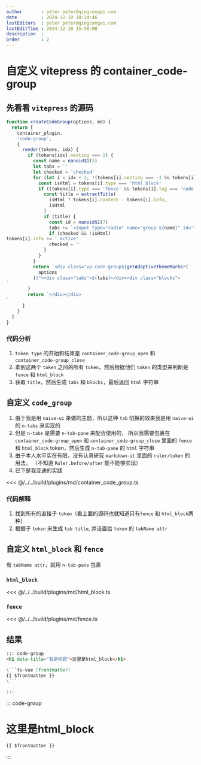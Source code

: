 ```yaml
---
author       : peter peter@qingcongai.com
date         : 2024-12-10 10:24:46
lastEditors  : peter peter@qingcongai.com
lastEditTime : 2024-12-10 15:58:00
description  :
order        : 2
---
```

# 自定义 vitepress 的 container_code-group

## 先看看 `vitepress` 的源码

```js
function createCodeGroup(options, md) {
  return [
    container_plugin,
    'code-group',
    {
      render(tokens, idx) {
        if (tokens[idx].nesting === 1) {
          const name = nanoid$1(5)
          let tabs = ''
          let checked = 'checked'
          for (let i = idx + 1; !(tokens[i].nesting === -1 && tokens[i].type === 'container_code-group_close'); ++i) {
            const isHtml = tokens[i].type === 'html_block'
            if ((tokens[i].type === 'fence' && tokens[i].tag === 'code') || isHtml) {
              const title = extractTitle(
                isHtml ? tokens[i].content : tokens[i].info,
                isHtml
              )
              if (title) {
                const id = nanoid$1(7)
                tabs += `<input type="radio" name="group-${name}" id="tab-${id}" ${checked}><label data-title="${md.utils.escapeHtml(title)}" for="tab-${id}">${title}</label>`
                if (checked && !isHtml)
tokens[i].info += ' active'
                checked = ''
              }
            }
          }
          return `<div class="vp-code-group${getAdaptiveThemeMarker(
            options
          )}"><div class="tabs">${tabs}</div><div class="blocks">
`
        }
        return `</div></div>
`
      }
    }
  ]
}
```

### 代码分析

1. `token type` 的开始和结束是 `container_code-group_open` 和 `container_code-group_close`
2. 拿到这两个 `token` 之间的所有 `token`，然后根据他们 `token` 的类型来判断是 `fence` 和 `html_block`
3. 获取 `title`，然后生成 `tabs` 和 `blocks`，最后返回 `html` 字符串

## 自定义 `code_group`

1. 由于我是用 `naive-ui` 来做的主题，所以这种 `tab` 切换的效果我是用 `naive-ui` 的 `n-tabs` 来实现的
2. 但是 `n-tabs` 是需要 `n-tab-pane` 来配合使用的，
  所以我需要包裹在 `container_code-group_open` 和 `container_code-group_close`
  里面的 `fence` 和 `html_block` token，然后生成 `n-tab-pane` 的 `html` 字符串
3. 由于本人水平实在有限，没有认真研究 `markdown-it` 里面的 `ruler/token` 的用法，
  （不知道 `Ruler.before/after` 能不能够实现）
4. 已下是我变通的实践

<<< @/../../build/plugins/md/container_code_group.ts

### 代码解释

1. 找到所有的直接子 `token`（看上面的源码也就知道只有`fence` 和 `html_block`两种）
2. 根据子 `token` 来生成 `tab title`, 并设置给 `token` 的 `tabName attr`

## 自定义 `html_block` 和 `fence`

有 `tabName attr`，就用 `n-tab-pane` 包裹

### `html_block`

<<< @/../../build/plugins/md/html_block.ts

### `fence`

<<< @/../../build/plugins/md/fence.ts

## 结果

```md
::: code-group
<h1 data-title="我是标题">这里是html_block</h1>

\```ts-vue [frontmatter]
{{ $frontmatter }}
\```

:::
```

::: code-group

<h1 data-title="我是标题">这里是html_block</h1>

```ts-vue [frontmatter]
{{ $frontmatter }}
```

:::
